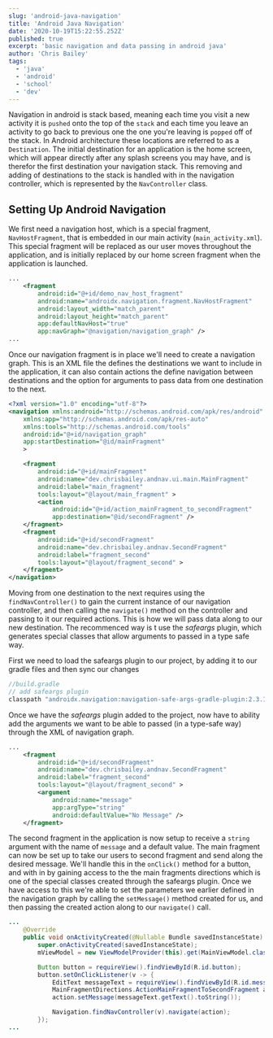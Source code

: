 ```yaml
---
slug: 'android-java-navigation'
title: 'Android Java Navigation'
date: '2020-10-19T15:22:55.252Z'
published: true
excerpt: 'basic navigation and data passing in android java'
author: 'Chris Bailey'
tags:
  - 'java'
  - 'android'
  - 'school'
  - 'dev'
---
```


Navigation in android is stack based, meaning each time you visit a new activity it is `pushed` onto the top of the `stack` and each time you leave an activity to go back to previous one the one you're leaving is `popped` off of the stack. In Android architecture these locations are referred to as a `Destination`. The initial destination for an application is the home screen, which will appear directly after any splash screens you may have, and is therefor the first destination your navigation stack. This removing and adding of destinations to the stack is handled with in the navigation controller, which is represented by the `NavController` class.

## Setting Up Android Navigation

We first need a navigation host, which is a special fragment, `NavHostFragment`, that is embedded in our main activity (`main_activity.xml`). This special fragment will be replaced as our user moves throughout the application, and is initially replaced by our home screen fragment when the application is launched.

```xml
...
    <fragment
        android:id="@+id/demo_nav_host_fragment"
        android:name="androidx.navigation.fragment.NavHostFragment"
        android:layout_width="match_parent"
        android:layout_height="match_parent"
        app:defaultNavHost="true"
        app:navGraph="@navigation/navigation_graph" />
...
```

Once our navigation fragment is in place we'll need to create a navigation graph. This is an XML file the defines the destinations we want to include in the application, it can also contain actions the define navigation between destinations and the option for arguments to pass data from one destination to the next.

```xml
<?xml version="1.0" encoding="utf-8"?>
<navigation xmlns:android="http://schemas.android.com/apk/res/android"
    xmlns:app="http://schemas.android.com/apk/res-auto"
    xmlns:tools="http://schemas.android.com/tools"
    android:id="@+id/navigation_graph"
    app:startDestination="@id/mainFragment"
    >

    <fragment
        android:id="@+id/mainFragment"
        android:name="dev.chrisbailey.andnav.ui.main.MainFragment"
        android:label="main_fragment"
        tools:layout="@layout/main_fragment" >
        <action
            android:id="@+id/action_mainFragment_to_secondFragment"
            app:destination="@id/secondFragment" />
    </fragment>
    <fragment
        android:id="@+id/secondFragment"
        android:name="dev.chrisbailey.andnav.SecondFragment"
        android:label="fragment_second"
        tools:layout="@layout/fragment_second" >
    </fragment>
</navigation>
```

Moving from one destination to the next requires using the `findNavController()` to gain the current instance of our navigation controller, and then calling the `navigate()` method on the controller and passing to it our required actions. This is how we will pass data along to our new destination. The recommenced way is t use the _safeargs_ plugin, which generates special classes that allow arguments to passed in a type safe way.

First we need to load the safeargs plugin to our project, by adding it to our gradle files and then sync our changes

```gradle
//build.gradle
// add safeargs plugin
classpath "androidx.navigation:navigation-safe-args-gradle-plugin:2.3.1"
```

Once we have the _safeargs_ plugin added to the project, now have to ability add the arguments we want to be able to passed (in a type-safe way) through the XML of navigation graph.

```xml
...
    <fragment
        android:id="@+id/secondFragment"
        android:name="dev.chrisbailey.andnav.SecondFragment"
        android:label="fragment_second"
        tools:layout="@layout/fragment_second" >
        <argument
            android:name="message"
            app:argType="string"
            android:defaultValue="No Message" />
    </fragment>
```

The second fragment in the application is now setup to receive a `string` argument with the name of `message` and a default value. The main fragment can now be set up to take our users to second fragment and send along the desired message. We'll handle this in the `onClick()` method for a button, and with in by gaining access to the the main fragments directions which is one of the special classes created through the safeargs plugin. Once we have access to this we're able to set the parameters we earlier defined in the navigation graph by calling the `setMessage()` method created for us, and then passing the created action along to our `navigate()` call.

```java
...
    @Override
    public void onActivityCreated(@Nullable Bundle savedInstanceState) {
        super.onActivityCreated(savedInstanceState);
        mViewModel = new ViewModelProvider(this).get(MainViewModel.class);

        Button button = requireView().findViewById(R.id.button);
        button.setOnClickListener(v -> {
            EditText messageText = requireView().findViewById(R.id.messageText);
            MainFragmentDirections.ActionMainFragmentToSecondFragment action = MainFragmentDirections.actionMainFragmentToSecondFragment();
            action.setMessage(messageText.getText().toString());

            Navigation.findNavController(v).navigate(action);
        });
...
```
